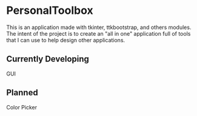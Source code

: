 # PersonalToolbox

This is an application made with tkinter, ttkbootstrap, and others modules. The intent of the project is to create an "all in one" application full of tools that I can use to help design other applications. 



## Currently Developing
GUI


## Planned
Color Picker